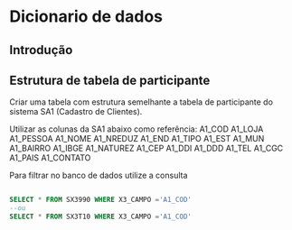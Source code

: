 # Dicionario de dados

## Introdução

## Estrutura de tabela de participante

Criar uma tabela com estrutura semelhante a tabela de participante do sistema SA1 (Cadastro de Clientes).

Utilizar as colunas da SA1 abaixo como referência:
A1_COD
A1_LOJA
A1_PESSOA
A1_NOME
A1_NREDUZ
A1_END
A1_TIPO
A1_EST
A1_MUN
A1_BAIRRO
A1_IBGE
A1_NATUREZ
A1_CEP
A1_DDI
A1_DDD
A1_TEL
A1_CGC
A1_PAIS
A1_CONTATO

Para filtrar no banco de dados utilize a consulta

```sql

SELECT * FROM SX3990 WHERE X3_CAMPO ='A1_COD'
--ou
SELECT * FROM SX3T10 WHERE X3_CAMPO ='A1_COD'

```
